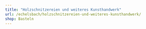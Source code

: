 ```yaml
---
title: "Holzschnitzereien und weiteres Kunsthandwerk"
url: /echelsbach/holzschnitzereien-und-weiteres-kunsthandwerk/
shop: Basteln
---
```

